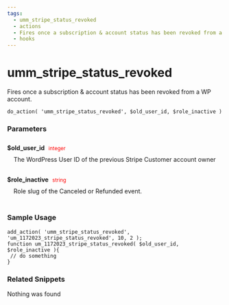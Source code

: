```yaml
---
tags: 
  - umm_stripe_status_revoked
  - actions
  - Fires once a subscription & account status has been revoked from a WP account.
  - hooks
---
```

# umm\_stripe\_status\_revoked
Fires once a subscription & account status has been revoked from a WP account.
<Badge text="Since 1.0.0" vertical="middle" />
``` php:no-line-numbers
do_action( 'umm_stripe_status_revoked', $old_user_id, $role_inactive )
```
<div class='hook-sep'></div>

### Parameters

<div style='padding: 10px 0px 10px;'>
<strong>$old_user_id</strong> <span style='color:red;font-size:12px;padding: 0px 5px 0px 5px' >integer</span>
<div style="margin-left:10px;padding: 10px 5px">The WordPress User ID of the previous Stripe Customer account owner</div>
</div>
<div style='padding: 10px 0px 10px;'>
<strong>$role_inactive</strong> <span style='color:red;font-size:12px;padding: 0px 5px 0px 5px' >string</span>
<div style="margin-left:10px;padding: 10px 5px">Role slug of the Canceled or Refunded event.</div>
</div>
<div class='hook-sep'></div>



### Sample Usage

``` php:no-line-numbers
add_action( 'umm_stripe_status_revoked', 'um_1172023_stripe_status_revoked', 10, 2 );
function um_1172023_stripe_status_revoked( $old_user_id, $role_inactive ){
 // do something
}
```
<div class='hook-sep'></div>



### Related Snippets

Nothing was found

